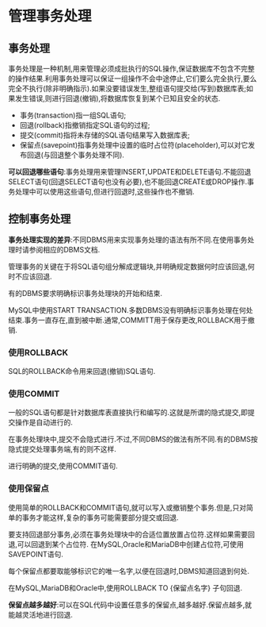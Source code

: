 # 管理事务处理

## 事务处理

事务处理是一种机制,用来管理必须成批执行的SQL操作,保证数据库不包含不完整的操作结果.利用事务处理可以保证一组操作不会中途停止,它们要么完全执行,要么完全不执行(除非明确指示).如果没要错误发生,整组语句提交给(写到)数据库表;如果发生错误,则进行回退(撤销),将数据库恢复到某个已知且安全的状态.

- 事务(transaction)指一组SQL语句;
- 回退(rollback)指撤销指定SQL语句的过程;
- 提交(commit)指将未存储的SQL语句结果写入数据库表;
- 保留点(savepoint)指事务处理中设置的临时占位符(placeholder),可以对它发布回退(与回退整个事务处理不同).

**可以回退哪些语句**:事务处理用来管理INSERT,UPDATE和DELETE语句.不能回退SELECT语句(回退SELECT语句也没有必要),也不能回退CREATE或DROP操作.事务处理中可以使用这些语句,但进行回退时,这些操作也不撤销.

## 控制事务处理

**事务处理实现的差异**:不同DBMS用来实现事务处理的语法有所不同.在使用事务处理时请参阅相应的DBMS文档.

管理事务的关键在于将SQL语句组分解成逻辑块,并明确规定数据何时应该回退,何时不应该回退.

有的DBMS要求明确标识事务处理块的开始和结束.

MySQL中使用START TRANSACTION.多数DBMS没有明确标识事务处理在何处结束.事务一直存在,直到被中断.通常,COMMITT用于保存更改,ROLLBACK用于撤销.

### 使用ROLLBACK

SQL的ROLLBACK命令用来回退(撤销)SQL语句.

### 使用COMMIT

一般的SQL语句都是针对数据库表直接执行和编写的.这就是所谓的隐式提交,即提交操作是自动进行的.

在事务处理块中,提交不会隐式进行.不过,不同DBMS的做法有所不同.有的DBMS按隐式提交处理事务端,有的则不这样.

进行明确的提交,使用COMMIT语句.

### 使用保留点

使用简单的ROLLBACK和COMMIT语句,就可以写入或撤销整个事务.但是,只对简单的事务才能这样,复杂的事务可能需要部分提交或回退.

要支持回退部分事务,必须在事务处理块中的合适位置放置占位符.这样如果需要回退,可以回退到某个占位符.
在MySQL,Oracle和MariaDB中创建占位符,可使用SAVEPOINT语句.

每个保留点都要取能够标识它的唯一名字,以便在回退时,DBMS知道回退到何处.

在MySQL,MariaDB和Oracle中,使用ROLLBACK TO {保留点名字} 子句回退.

**保留点越多越好**:可以在SQL代码中设置任意多的保留点,越多越好.保留点越多,就能越灵活地进行回退.